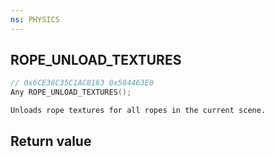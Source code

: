 ```yaml
---
ns: PHYSICS
---
```

## ROPE_UNLOAD_TEXTURES

```c
// 0x6CE36C35C1AC8163 0x584463E0
Any ROPE_UNLOAD_TEXTURES();
```

```
Unloads rope textures for all ropes in the current scene.  
```

## Return value
